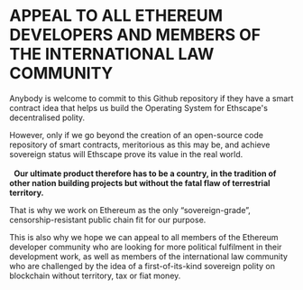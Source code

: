 # APPEAL TO ALL ETHEREUM DEVELOPERS AND MEMBERS OF THE INTERNATIONAL LAW COMMUNITY

Anybody is welcome to commit to this Github repository if they have a smart contract idea that helps us build the Operating System for Ethscape's decentralised polity.

However, only if we go beyond the creation of an open-source code repository of smart contracts, meritorious as this may be, and achieve sovereign status will Ethscape prove its value in the real world.<br><br>
 
**Our ultimate product therefore has to be a country, in the tradition of other nation building projects but without the fatal flaw of terrestrial territory.**

That is why we work on Ethereum as the only “sovereign-grade”, censorship-resistant public chain fit for our purpose. 

This is also why we hope we can appeal to all members of the Ethereum developer community who are looking for more political fulfilment in their development work, as well as members of the international law community who are challenged by the idea of a first-of-its-kind sovereign polity on blockchain without territory, tax or fiat money.
